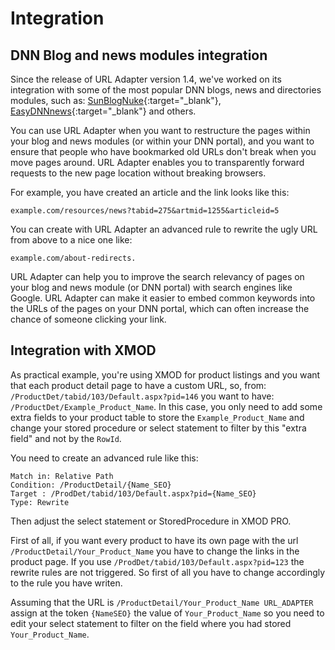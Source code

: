 # Integration

## DNN Blog and news modules integration

Since the release of URL Adapter version 1.4, we've worked on its integration with some of the most popular DNN blogs, news and directories modules, such as: [SunBlogNuke](http://www.sunblognuke.com/){:target="_blank"}, [EasyDNNnews](http://www.easydnnsolutions.com/Modules/EasyDNNnews/Overview){:target="_blank"} and others.

You can use URL Adapter when you want to restructure the pages within your blog and news modules (or within your DNN portal), and you want to ensure that people who have bookmarked old URLs don't break when you move pages around. URL Adapter enables you to transparently forward requests to the new page location without breaking browsers. 

For example, you have created an article and the link looks like this: 

`example.com/resources/news?tabid=275&artmid=1255&articleid=5`

You can create with URL Adapter an advanced rule to rewrite the ugly URL from above to a nice one like: 

`example.com/about-redirects. `

URL Adapter can help you to improve the search relevancy of pages on your blog and news module (or DNN portal) with search engines like Google. URL Adapter can make it easier to embed common keywords into the URLs of the pages on your DNN portal, which can often increase the chance of someone clicking your link.

## Integration with XMOD

As practical example, you're using XMOD for product listings and you want that each product detail page to have a custom URL, so, from: `/ProductDet/tabid/103/Default.aspx?pid=146` you want to have: `/ProductDet/Example_Product_Name`.
In this case, you only need to add some extra fields to your product table to store the `Example_Product_Name` and change your stored procedure or select statement to filter by this "extra field" and not by the `RowId`. 

You need to create an advanced rule like this:

    Match in: Relative Path 
    Condition: /ProductDetail/{Name_SEO} 
    Target : /ProdDet/tabid/103/Default.aspx?pid={Name_SEO} 
    Type: Rewrite 

Then adjust the select statement or StoredProcedure in XMOD PRO.

First of all, if you want every product to have its own page with the url `/ProductDetail/Your_Product_Name` you have to change the links in the product page. If you use `/ProdDet/tabid/103/Default.aspx?pid=123` the rewrite rules are not triggered. So first of all you have to change accordingly to the rule you have writen. 

Assuming that the URL is `/ProductDetail/Your_Product_Name URL_ADAPTER` assign at the token `{NameSEO}` the value of `Your_Product_Name` so you need to edit your select statement to filter on the field where you had stored `Your_Product_Name`.
